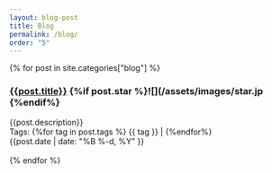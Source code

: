 ```yaml
---
layout: blog-post
title: Blog
permalink: /blog/
order: "5"
---
```


{% for post in site.categories["blog"] %}

<h3>
    <a href = "{{post.permalink}}"> {{post.title}}</a> {%if post.star %}![](/assets/images/star.jp {%endif%}
</h3><div class="blog-index"> {{post.description}}

<div class="gray mini">
    Tags: {%for tag in post.tags %} {{ tag }} | {%endfor%}
</div>

<div class="gray">
    {{post.date | date: "%B %-d, %Y" }}
</div>
<br />

</div>
{% endfor %}
